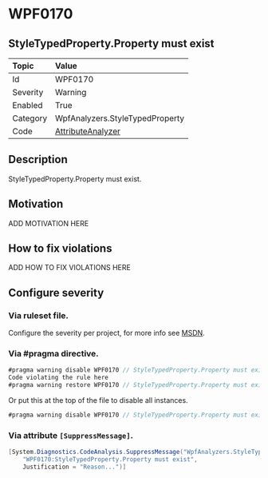 # WPF0170
## StyleTypedProperty.Property must exist

| Topic    | Value
| :--      | :--
| Id       | WPF0170
| Severity | Warning
| Enabled  | True
| Category | WpfAnalyzers.StyleTypedProperty
| Code     | [AttributeAnalyzer](https://github.com/DotNetAnalyzers/WpfAnalyzers/blob/master/WpfAnalyzers/Analyzers/AttributeAnalyzer.cs)


## Description

StyleTypedProperty.Property must exist.

## Motivation

ADD MOTIVATION HERE

## How to fix violations

ADD HOW TO FIX VIOLATIONS HERE

<!-- start generated config severity -->
## Configure severity

### Via ruleset file.

Configure the severity per project, for more info see [MSDN](https://msdn.microsoft.com/en-us/library/dd264949.aspx).

### Via #pragma directive.
```C#
#pragma warning disable WPF0170 // StyleTypedProperty.Property must exist
Code violating the rule here
#pragma warning restore WPF0170 // StyleTypedProperty.Property must exist
```

Or put this at the top of the file to disable all instances.
```C#
#pragma warning disable WPF0170 // StyleTypedProperty.Property must exist
```

### Via attribute `[SuppressMessage]`.

```C#
[System.Diagnostics.CodeAnalysis.SuppressMessage("WpfAnalyzers.StyleTypedProperty", 
    "WPF0170:StyleTypedProperty.Property must exist", 
    Justification = "Reason...")]
```
<!-- end generated config severity -->